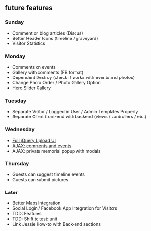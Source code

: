 ## future features

### Sunday
* Comment on blog articles (Disqus)
* Better Header Icons (timeline / graveyard)
* Visitor Statistics

### Monday
* Comments on events
* Gallery with comments (FB format)
* Dependent Destroy (check if works with events and photos)
* Change Photo Order / Photo Gallery Option
* Hero Slider Gallery

### Tuesday
* Separate Visitor / Logged in User / Admin Templates Properly
* Separate Client front-end with backend (views / controllers / etc.)

### Wednesday
* [Full jQuery Upload UI](https://github.com/blueimp/jquery-file-upload/wiki/rails-setup-for-v6-(multiple))
* [AJAX: comments and events](http://stackoverflow.com/questions/23591673/rails-4-loading-posts-w-jquery-ajax-on-a-load-more-button)
* AJAX: private memorial popup with modals

### Thursday
* Guests can suggest timeline events
* Guests can submit pictures

### Later
* Better Maps Integration
* Social Login / Facebook App Integration for Visitors
* TDD: Features
* TDD: Shift to test::unit
* Link Jessie How-to with Back-end sections

